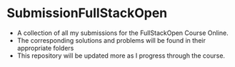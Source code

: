 # SubmissionFullStackOpen
- A collection of all my submissions for the FullStackOpen Course Online.
- The corresponding solutions and problems will be found in their appropriate folders
- This repository will be updated more as I progress through the course.
